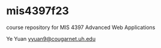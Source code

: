 # mis4397f23
course repository for MIS 4397 Advanced Web Applications


Ye Yuan
yyuan9@cougarnet.uh.edu
